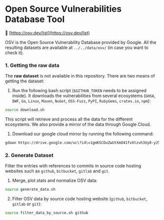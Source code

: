 # Open Source Vulnerabilities Database Tool

🔗 [https://osv.dev/list](https://osv.dev/list)

OSV is the Open Source Vulnerability Database provided by Google. 
All the resulting datasets are available at `../../data/osv/` (in case you want to check it). 

### 1. Getting the raw data

The **raw dataset** is not available in this repository. There are two means of getting the dataset:

1. Run the following bash script (`$GITHUB_TOKEN` needs to be assigned inside). It downloads the vulnerabilities from several ecosystems (`GHSA`, `DWF`, `Go`, `Linux`, `Maven`, `NuGet`, `OSS-Fuzz`, `PyPI`, `RubyGems`, `crates.io`, `npm`):

```bash
source download.sh
```

This script will retrieve and process all the data for the different ecosystems. We also provide a mirror of the data through Google Cloud.

1. Download our google cloud mirror by running the following command:
   
```bash
gdown https://drive.google.com/uc\?id\=1gmKSCDuZwUtXmO41fvXtzvh3Uy0-y25R
```

### 2. Generate Dataset

Filter the entries with references to commits in source code hosting websites such as `github`, `bitbucket`, `gitlab` and `git`.

1. Merge, plot stats and normalize OSV data:
```bash
source generate_data.sh
```

2. Filter OSV data by source code hosting website (`github`, `bitbucket`, `gitlab` or `git`):

```bash
source filter_data_by_source.sh github
```
